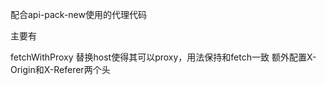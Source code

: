
配合api-pack-new使用的代理代码

主要有

fetchWithProxy
替换host使得其可以proxy，用法保持和fetch一致
额外配置X-Origin和X-Referer两个头
